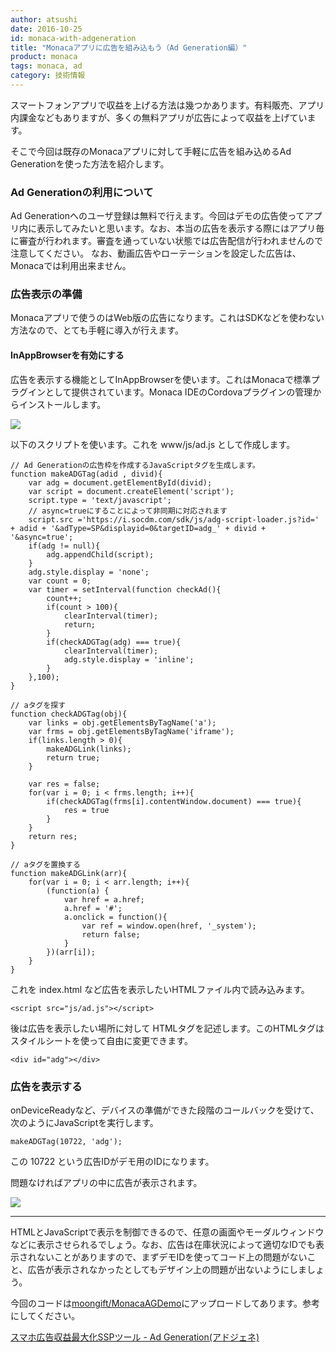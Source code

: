 ```yaml
---
author: atsushi
date: 2016-10-25
id: monaca-with-adgeneration
title: "Monacaアプリに広告を組み込もう（Ad Generation編）"
product: monaca
tags: monaca, ad
category: 技術情報
---
```


スマートフォンアプリで収益を上げる方法は幾つかあります。有料販売、アプリ内課金などもありますが、多くの無料アプリが広告によって収益を上げています。

そこで今回は既存のMonacaアプリに対して手軽に広告を組み込めるAd Generationを使った方法を紹介します。

### Ad Generationの利用について

Ad Generationへのユーザ登録は無料で行えます。今回はデモの広告使ってアプリ内に表示してみたいと思います。なお、本当の広告を表示する際にはアプリ毎に審査が行われます。審査を通っていない状態では広告配信が行われませんので注意してください。
なお、動画広告やローテーションを設定した広告は、Monacaでは利用出来ません。

### 広告表示の準備

Monacaアプリで使うのはWeb版の広告になります。これはSDKなどを使わない方法なので、とても手軽に導入が行えます。

#### InAppBrowserを有効にする

広告を表示する機能としてInAppBrowserを使います。これはMonacaで標準プラグインとして提供されています。Monaca IDEのCordovaプラグインの管理からインストールします。

![](/blog/content/images/2016/Oct/adgeneration-2.png)

以下のスクリプトを使います。これを www/js/ad.js として作成します。

```
// Ad Generationの広告枠を作成するJavaScriptタグを生成します。
function makeADGTag(adid , divid){
    var adg = document.getElementById(divid);
    var script = document.createElement('script');
    script.type = 'text/javascript';
    // async=trueにすることによって非同期に対応されます
    script.src ='https://i.socdm.com/sdk/js/adg-script-loader.js?id=' + adid + '&adType=SP&displayid=0&targetID=adg_' + divid + '&async=true';
    if(adg != null){
        adg.appendChild(script);
    }
    adg.style.display = 'none';
    var count = 0;
    var timer = setInterval(function checkAd(){
        count++;
        if(count > 100){
            clearInterval(timer);
            return;
        }
        if(checkADGTag(adg) === true){
            clearInterval(timer);
            adg.style.display = 'inline';
        }
    },100);
}

// aタグを探す
function checkADGTag(obj){
    var links = obj.getElementsByTagName('a');
    var frms = obj.getElementsByTagName('iframe');
    if(links.length > 0){
        makeADGLink(links);
        return true;
    }

    var res = false;
    for(var i = 0; i < frms.length; i++){
        if(checkADGTag(frms[i].contentWindow.document) === true){
            res = true
        }
    }
    return res;
}

// aタグを置換する
function makeADGLink(arr){
    for(var i = 0; i < arr.length; i++){
        (function(a) {
            var href = a.href;
            a.href = '#';
            a.onclick = function(){
                var ref = window.open(href, '_system');
                return false;
            }
        })(arr[i]);
    }
}
```

これを index.html など広告を表示したいHTMLファイル内で読み込みます。

```
<script src="js/ad.js"></script>
```

後は広告を表示したい場所に対して HTMLタグを記述します。このHTMLタグはスタイルシートを使って自由に変更できます。

```
<div id="adg"></div>
```

### 広告を表示する

onDeviceReadyなど、デバイスの準備ができた段階のコールバックを受けて、次のようにJavaScriptを実行します。

```
makeADGTag(10722, 'adg');
```

この 10722 という広告IDがデモ用のIDになります。

問題なければアプリの中に広告が表示されます。

![](/blog/content/images/2016/Oct/adgeneration-1.png)

----

HTMLとJavaScriptで表示を制御できるので、任意の画面やモーダルウィンドウなどに表示させられるでしょう。なお、広告は在庫状況によって適切なIDでも表示されないことがありますので、まずデモIDを使ってコード上の問題がないこと、広告が表示されなかったとしてもデザイン上の問題が出ないようにしましょう。

今回のコードは[moongift/MonacaAGDemo](https://github.com/moongift/MonacaAGDemo)にアップロードしてあります。参考にしてください。

[スマホ広告収益最大化SSPツール - Ad Generation(アドジェネ)](http://www.scaleout.jp/ad-generation/)



